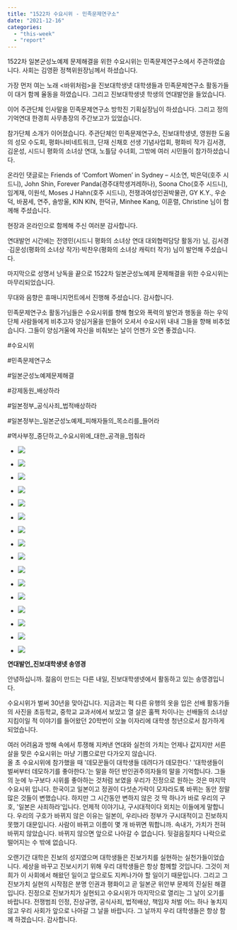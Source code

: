 ```yaml
---
title: "1522차 수요시위 - 민족문제연구소"
date: "2021-12-16"
categories: 
  - "this-week"
  - "report"
---
```


1522차 일본군성노예제 문제해결을 위한 수요시위는 민족문제연구소에서 주관하였습니다. 사회는 김영환 정책위원장님께서 하셨습니다.

가장 먼저 여는 노래 <바위처럼>을 진보대학생넷 대학생들과 민족문제연구소 활동가들이 대거 함께 율동을 하였습니다. 그리고 진보대학생넷 학생의 연대발언을 들었습니다.

이어 주관단체 인사말을 민족문제연구소 방학진 기획실장님이 하셨습니다. 그리고 정의기억연대 한경희 사무총장의 주간보고가 있었습니다.

참가단체 소개가 이어졌습니다. 주관단체인 민족문제연구소, 진보대학생넷, 영원한 도움의 성모 수도회, 평화나비네트워크, 단재 신채호 선생 기념사업회, 평화비 작가 김서경, 김운성, 시드니 평화의 소녀상 연대, 노틀담 수녀회, 그밖에 여러 시민들이 참가하셨습니다.

온라인 댓글로는 Friends of ‘Comfort Women’ in Sydney – 시소연, 박은덕(호주 시드니), John Shin, Forever Panda(​경주대학생겨레하나), Soona Cho(호주 시드니), 임계재, 이원석, Moses J Hahn(호주 시드니), 전쟁과여성인권박물관, GY K.Y., 우순덕, 바꿈세, 연주, 솔방울, KIN KIN, 한덕규, Minhee Kang, 이훈렬, Christine 님이 함께해 주셨습니다.

현장과 온라인으로 함께해 주신 여러분 감사합니다.

연대발언 시간에는 전영민(시드니 평화의 소녀상 연대 대외협력담당 활동가) 님, 김서경·김운성(평화의 소녀상 작가)·박찬우(평화의 소녀상 캐릭터 작가) 님이 발언해 주셨습니다.

마지막으로 성명서 낭독을 끝으로 1522차 일본군성노예제 문제해결을 위한 수요시위는 마무리되었습니다.

무대와 음향은 휴매니지먼트에서 진행해 주셨습니다. 감사합니다.

민족문제연구소 활동가님들은 수요시위를 향해 혐오와 폭력의 발언과 행동을 하는 우익단체 사람들에게 비추고자 양심거울을 만들어 오셔서 수요시위 내내 그들을 향해 비추었습니다. 그들이 양심거울에 자신을 비춰보는 날이 언젠가 오면 좋겠습니다.

#수요시위

#민족문제연구소

#일본군성노예제문제해결

#강제동원\_배상하라

#일본정부\_공식사죄\_법적배상하라

#일본정부는\_일본군성노예제\_피해자들의\_목소리를\_들어라

#역사부정\_중단하고\_수요시위에\_대한\_공격을\_멈춰라

- ![](https://womenandwar.net/kr/wp-content/uploads/2021/12/크기변환IMG_9288.jpg)
    
- ![](https://womenandwar.net/kr/wp-content/uploads/2021/12/크기변환IMG_9301.jpg)
    
- ![](https://womenandwar.net/kr/wp-content/uploads/2021/12/크기변환IMG_9302.jpg)
    
- ![](https://womenandwar.net/kr/wp-content/uploads/2021/12/크기변환IMG_9305.jpg)
    
- ![](https://womenandwar.net/kr/wp-content/uploads/2021/12/크기변환IMG_9306.jpg)
    
- ![](https://womenandwar.net/kr/wp-content/uploads/2021/12/크기변환IMG_9312.jpg)
    
- ![](https://womenandwar.net/kr/wp-content/uploads/2021/12/크기변환IMG_9324.jpg)
    
- ![](https://womenandwar.net/kr/wp-content/uploads/2021/12/크기변환IMG_9332.jpg)
    
- ![](https://womenandwar.net/kr/wp-content/uploads/2021/12/크기변환IMG_9341.jpg)
    
- ![](https://womenandwar.net/kr/wp-content/uploads/2021/12/크기변환IMG_9349.jpg)
    
- ![](https://womenandwar.net/kr/wp-content/uploads/2021/12/크기변환IMG_9371.jpg)
    
- ![](https://womenandwar.net/kr/wp-content/uploads/2021/12/크기변환IMG_9385.jpg)
    
- ![](https://womenandwar.net/kr/wp-content/uploads/2021/12/크기변환IMG_9410.jpg)
    
- ![](https://womenandwar.net/kr/wp-content/uploads/2021/12/크기변환IMG_9417.jpg)
    
- ![](https://womenandwar.net/kr/wp-content/uploads/2021/12/크기변환IMG_9421.jpg)
    
- ![](https://womenandwar.net/kr/wp-content/uploads/2021/12/크기변환IMG_93911.jpg)
    

**연대발언\_진보대학생넷 송영경**

안녕하십니까. 젊음이 만드는 다른 내일, 진보대학생넷에서 활동하고 있는 송영경입니다.

수요시위가 벌써 30년을 맞아갑니다. 지금과는 퍽 다른 유행의 옷을 입은 선배 활동가들의 사진을 초등학교, 중학교 교과서에서 보았고 열 살은 훌쩍 차이나는 선배들의 소녀상 지킴이일 적 이야기를 들어왔던 20학번이 오늘 이자리에 대학생 청년으로서 참가하게 되었습니다.

여러 어려움과 방해 속에서 투쟁해 지켜낸 연대와 실천의 가치는 언제나 값지지만 서른 살을 맞은 수요시위는 마냥 기쁨으로만 다가오지 않습니다.  
올 초 수요시위에 참가했을 때 '데모꾼들이 대학생들 데려다가 데모한다.' '대학생들이 벌써부터 데모하기를 좋아한다.'는 말을 하던 반인권주의자들의 말을 기억합니다. 그들의 눈에 누구보다 시위를 좋아하는 것처럼 보였을 우리가 진정으로 원하는 것은 마지막 수요시위 입니다. 한국이고 일본이고 정권이 다섯손가락이 모자라도록 바뀌는 동안 정말 많은 것들이 변했습니다. 하지만 그 시간동안 변하지 않은 것 딱 하나가 바로 우리의 구호, '일본은 사죄하라'입니다. 언제적 이야기냐, 구시대적이다 외치는 이들에게 말합니다. 우리의 구호가 바뀌지 않은 이유는 일본이, 우리나라 정부가 구시대적이고 진보하지 못했기 대문입니다. 사람이 바뀌고 이름이 몇 개 바뀌면 뭐합니까. 속내가, 가치가 전혀 바뀌지 않았습니다. 바뀌지 않으면 앞으로 나아갈 수 없습니다. 뒷걸음질치다 나락으로 떨어지는 수 밖에 없습니다.

오랜기간 대학은 진보의 성지였으며 대학생들은 진보가치를 실현하는 실천가들이었습니다. 세상을 바꾸고 진보시키기 위해 우리 대학생들은 항상 함께할 것입니다. 그것이 저희가 이 사회에서 해왔던 일이고 앞으로도 지켜나가야 할 일이기 때문입니다. 그리고 그 진보가치 실현의 시작점은 분명 인권과 평화이고 곧 일본군 위안부 문제의 진실된 해결 입니다. 진정으로 진보가치가 실현되고 수요시위가 마지막으로 열리는 그 날이 오기를 바랍니다. 전쟁범죄 인정, 진상규명, 공식사죄, 법적배상, 책임자 처벌 어느 하나 놓치지 않고 우리 사회가 앞으로 나아갈 그 날을 바랍니다. 그 날까지 우리 대학생들은 항상 함께 하겠습니다. 감사합니다.
